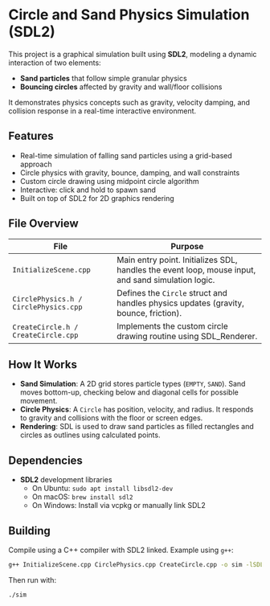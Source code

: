 # Circle and Sand Physics Simulation (SDL2)

This project is a graphical simulation built using **SDL2**, modeling a dynamic interaction of two elements:
- **Sand particles** that follow simple granular physics
- **Bouncing circles** affected by gravity and wall/floor collisions

It demonstrates physics concepts such as gravity, velocity damping, and collision response in a real-time interactive environment.

## Features

- Real-time simulation of falling sand particles using a grid-based approach
- Circle physics with gravity, bounce, damping, and wall constraints
- Custom circle drawing using midpoint circle algorithm
- Interactive: click and hold to spawn sand
- Built on top of SDL2 for 2D graphics rendering

## File Overview

| File | Purpose |
|------|---------|
| `InitializeScene.cpp` | Main entry point. Initializes SDL, handles the event loop, mouse input, and sand simulation logic. |
| `CirclePhysics.h / CirclePhysics.cpp` | Defines the `Circle` struct and handles physics updates (gravity, bounce, friction). |
| `CreateCircle.h / CreateCircle.cpp` | Implements the custom circle drawing routine using SDL_Renderer. |

## How It Works

- **Sand Simulation**: A 2D grid stores particle types (`EMPTY`, `SAND`). Sand moves bottom-up, checking below and diagonal cells for possible movement.
- **Circle Physics**: A `Circle` has position, velocity, and radius. It responds to gravity and collisions with the floor or screen edges.
- **Rendering**: SDL is used to draw sand particles as filled rectangles and circles as outlines using calculated points.

## Dependencies

- **SDL2** development libraries
    - On Ubuntu: `sudo apt install libsdl2-dev`
    - On macOS: `brew install sdl2`
    - On Windows: Install via vcpkg or manually link SDL2

## Building

Compile using a C++ compiler with SDL2 linked. Example using `g++`:

```bash
g++ InitializeScene.cpp CirclePhysics.cpp CreateCircle.cpp -o sim -lSDL2
```

Then run with:
```
./sim
```
